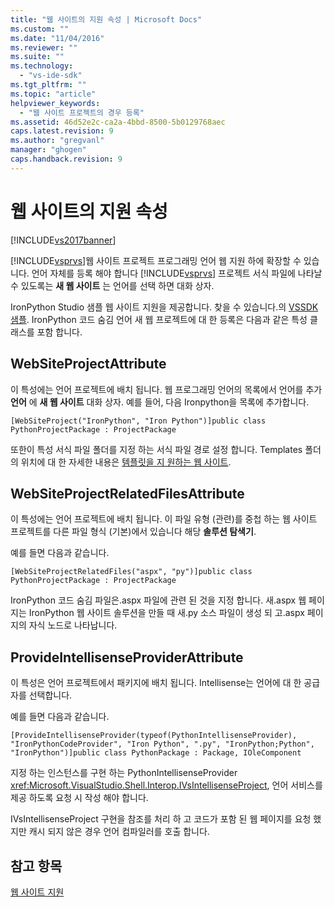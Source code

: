 ```yaml
---
title: "웹 사이트의 지원 속성 | Microsoft Docs"
ms.custom: ""
ms.date: "11/04/2016"
ms.reviewer: ""
ms.suite: ""
ms.technology: 
  - "vs-ide-sdk"
ms.tgt_pltfrm: ""
ms.topic: "article"
helpviewer_keywords: 
  - "웹 사이트 프로젝트의 경우 등록"
ms.assetid: 46d52e2c-ca2a-4bbd-8500-5b0129768aec
caps.latest.revision: 9
ms.author: "gregvanl"
manager: "ghogen"
caps.handback.revision: 9
---
```

# 웹 사이트의 지원 속성
[!INCLUDE[vs2017banner](../../code-quality/includes/vs2017banner.md)]

[!INCLUDE[vsprvs](../../code-quality/includes/vsprvs_md.md)]웹 사이트 프로젝트 프로그래밍 언어 웹 지원 하에 확장할 수 있습니다.  언어 자체를 등록 해야 합니다 [!INCLUDE[vsprvs](../../code-quality/includes/vsprvs_md.md)] 프로젝트 서식 파일에 나타날 수 있도록는  **새 웹 사이트** 는 언어를 선택 하면 대화 상자.  
  
 IronPython Studio 샘플 웹 사이트 지원을 제공합니다.  찾을 수 있습니다.의 [VSSDK 샘플](../../misc/vssdk-samples.md).  IronPython 코드 숨김 언어 새 웹 프로젝트에 대 한 등록은 다음과 같은 특성 클래스를 포함 합니다.  
  
## WebSiteProjectAttribute  
 이 특성에는 언어 프로젝트에 배치 됩니다.  웹 프로그래밍 언어의 목록에서 언어를 추가  **언어** 에  **새 웹 사이트** 대화 상자.  예를 들어, 다음 Ironpython을 목록에 추가합니다.  
  
```  
[WebSiteProject("IronPython", "Iron Python")]public class PythonProjectPackage : ProjectPackage  
```  
  
 또한이 특성 서식 파일 폴더를 지정 하는 서식 파일 경로 설정 합니다.  Templates 폴더의 위치에 대 한 자세한 내용은 [템플릿을 지 원하는 웹 사이트](../../extensibility/internals/web-site-support-templates.md).  
  
## WebSiteProjectRelatedFilesAttribute  
 이 특성에는 언어 프로젝트에 배치 됩니다.  이 파일 유형 \(관련\)를 중첩 하는 웹 사이트 프로젝트를 다른 파일 형식 \(기본\)에서 있습니다 해당  **솔루션 탐색기**.  
  
 예를 들면 다음과 같습니다.  
  
```  
[WebSiteProjectRelatedFiles("aspx", "py")]public class PythonProjectPackage : ProjectPackage  
```  
  
 IronPython 코드 숨김 파일은.aspx 파일에 관련 된 것을 지정 합니다.  새.aspx 웹 페이지는 IronPython 웹 사이트 솔루션을 만들 때 새.py 소스 파일이 생성 되 고.aspx 페이지의 자식 노드로 나타납니다.  
  
## ProvideIntellisenseProviderAttribute  
 이 특성은 언어 프로젝트에서 패키지에 배치 됩니다.  Intellisense는 언어에 대 한 공급자를 선택합니다.  
  
 예를 들면 다음과 같습니다.  
  
```  
[ProvideIntellisenseProvider(typeof(PythonIntellisenseProvider), "IronPythonCodeProvider", "Iron Python", ".py", "IronPython;Python", "IronPython")]public class PythonPackage : Package, IOleComponent  
```  
  
 지정 하는 인스턴스를 구현 하는 PythonIntellisenseProvider <xref:Microsoft.VisualStudio.Shell.Interop.IVsIntellisenseProject>, 언어 서비스를 제공 하도록 요청 시 작성 해야 합니다.  
  
 IVsIntellisenseProject 구현을 참조를 처리 하 고 코드가 포함 된 웹 페이지를 요청 했지만 캐시 되지 않은 경우 언어 컴파일러를 호출 합니다.  
  
## 참고 항목  
 [웹 사이트 지원](../../extensibility/internals/web-site-support.md)